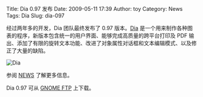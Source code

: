 Title: Dia 0.97 发布
Date: 2009-05-11 17:39
Author: toy
Category: News
Tags: Dia
Slug: dia-097

经过两年多的开发，Dia 团队最终发布了 0.97
版本。[Dia](http://linuxtoy.org/archives/dia-096-released.html)
是一个用来制作各种图表的程序，新版本包含统一的用户界面、能够完成高质量的跨平台打印及
PDF
输出、添加了有限的旋转文本功能、改进了对象属性对话框和文本编辑模式、以及修正了大量的缺陷。

![Dia](http://i.linuxtoy.org/images/2009/05/dia-0.97.png)

参阅 [NEWS](http://git.gnome.org/cgit/dia/tree/NEWS) 了解更多信息。

Dia 0.97 可从 [GNOME
FTP](http://ftp.gnome.org/pub/GNOME/sources/dia/0.97/) 上下载。

